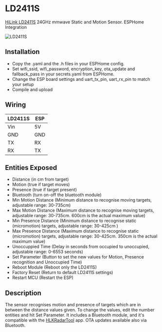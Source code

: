 # LD2411S
[HiLink LD2411S](https://www.hlktech.net/index.php?id=1152) 24GHz mmwave Static and Motion Sensor. ESPHome Integration

![LD2411S](https://www.hlktech.net/res/_cache/auto/14/1459.png)

## Installation
* Copy the .yaml and the .h files in your ESPHome config. 
* Set wifi_ssid, wifi_password, encryption_key, ota_update and fallback_pass in your secrets.yaml from ESPHome.
* Change the ESP board settings and uart_tx_pin, uart_rx_pin to match your setup
* Compile and upload

## Wiring
LD2411S | ESP | 
-------- | -------- |
Vin | 5V | 
GND | GND |
TX | RX |
RX | TX  | 

## Entities Exposed
* Distance (in cm from target)
* Motion (true if target moves)
* Presence (true if target present)
* Bluetooth (turn on-off the bluetooth module)
* Min Motion Distance (Minimum distance to recognise moving targets, adjustable range: 30-735cm)
* Max Motion Distance (Maximum distance to recognise moving targets, adjustable range: 30-735cm. 600cm is the actual maximum value)
* Min Presence Distance (Minimum distance to recognise static (micromotion) targets, adjustable range: 30-425cm )
* Max Presence Distance (Maximum distance to recognise static (micromotion) targets, adjustable range: 30-425cm. 350cm is the actual maximum value)
* Unoccuppied Time (Delay in seconds from occupied to unoccupied, adjustable range: 0-6553 seconds)
* Set Parameter (Button to set the new values for Motion, Presence recognition and Unoccupied Time)
* Reboot Module (Reboot only the LD2411S)
* Factory Reset (Return to default LD2411S settings)
* Restart MCU (Restart the ESP)

## Description
The sensor recognises motion and presence of targets which are in between the distance values given. To change the values, edit the number entities and hit Set Parameter. 
It includes a Bluetooth module, and it's compatible with the [HLKRadarTool](https://www.pgyer.com/Lq8p) app.
OTA updates available also via Bluetooth.

